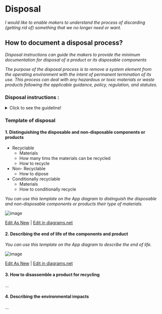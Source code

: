 # **Disposal**

*I would like to enable makers to understand the process of discarding (getting rid of) something that we no longer need or want.* 

## **How to document a disposal process?**

*Disposal instructions can guide the makers to provide the minimum documentation for disposal of a product or its disposable components*

*The purpose of the disposal process is to remove a system element from the operating environment with the intent of permanent termination of its use. This process can deal with any hazardous or toxic materials or waste products following the applicable guidance, policy, regulation, and statutes.*

 ### **Disposal instructions :** 
<details>
  <summary>Click to see the guideline!</summary>
 
  - **Definition:** *disposal instructions identify the process of removing a system or its component, ensuring the proper handling of any environmentally sensitive materials, and sending the remainder to surplus storage or sale.*


```
What does comprise the documentation of disposal instructions?

 1. Distinguishing the disposable and non-disposable components or products
   - Recyclable: a process of turning waste into another form of new and reusable materials
      - Identifying the material of disposable components or products.
         - Disposable products are most often made from
            - Polystyrene 
            - Plastic
            - Cotton
            - etc.
     - Determining what material can be recycled many times
     - How to recycle the components or products and their type of materials?
   - Non-recyclable: the components or products that are designed for single-use, which means they get discarded immediately after use.
      - How to dispose the non-recyclable components or products and their type of materials?
   - Conditionally recyclable: this tells you if any additional steps are required before recycling  the component or product.
      - Identifying the conditional recyclable materials 
      - How to conditionally recycle the components or products and their type of materials?
 2. End of life of the product for disposing or recycling
 3. How to disassemble a product for recycling of its components and type of materials?
 4. Describing the environmental impacts
   - The negative consequences of the disposable products on the environment if sustainability isn't factored into disposal options
   - How to select the materials, manufacturing process, etc. to have the less environmental impacts?
 
How to visualize the process of disposal? 
 1. Images 
 2. Videos 
```
</details>

### Template of disposal
 
 #### 1. Distinguishing the disposable and non-disposable components or products
  * Recyclable 
     * Materials
     * How many tims the materials can be recycled
     * How to recycle 
  * Non- Recyclable
      * How to dipose
  * Conditionally recyclable
     * Materials
     * How to conditionally recycle

 *You can use this template on the App diagram to distinguish the disposable and non-disposable components or products their type of materials.*
 
 ![image](https://github.com/OPEN-NEXT/wp2.3_Guideline-for-documentation-of-OSH-design-reuse/blob/main/Sources/Images/Disposal.jpg)

 <a href="https://app.diagrams.net/#Hamerezoji1362%2Fdrawio-github%2Fmaster%2FDisposal.drawio" target="_blank">Edit As New</a> | <a href="https://app.diagrams.net/#Hamerezoji1362%2Fdrawio-github%2Fmaster%2FDisposal.png">Edit in diagrams.net</a>
 
 #### 2. Describing the end of life of the components and product 
 
  *You can use this template on the App diagram to describe the end of life.*
 
 ![image]()

 <a href="https://app.diagrams.net/#Hamerezoji1362%2Fdrawio-github%2Fmaster%2FEnd%20of%20life%20of%20product%20and%20components%20.drawio">Edit As New</a> | <a href="https://app.diagrams.net/#Hamerezoji1362%2Fdrawio-github%2Fmaster%2FDisposal.png">Edit in diagrams.net</a>

 #### 3. How to disassemble a product for recycling
 ...
 #### 4. Describing the environmental impacts 
 ...
